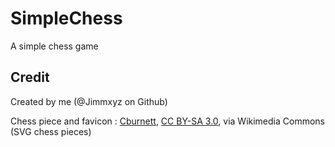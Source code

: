 # SimpleChess
A simple chess game

## Credit
Created by me (@Jimmxyz on Github)

Chess piece and favicon : 
<a href="https://commons.wikimedia.org/wiki/File:Chess_qdt45.svg">Cburnett</a>, <a href="http://creativecommons.org/licenses/by-sa/3.0/">CC BY-SA 3.0</a>, via Wikimedia Commons (<a src="https://commons.wikimedia.org/wiki/Category:SVG_chess_pieces">SVG chess pieces</a>)